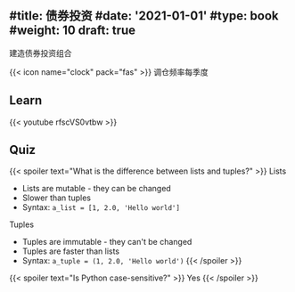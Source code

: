 #title: 债券投资
#date: '2021-01-01'
#type: book
#weight: 10
draft: true 
---

建造债券投资组合

<!--more-->

{{< icon name="clock" pack="fas" >}} 调仓频率每季度

## Learn

 {{< youtube rfscVS0vtbw >}}

## Quiz

{{< spoiler text="What is the difference between lists and tuples?" >}}
Lists

- Lists are mutable - they can be changed
- Slower than tuples
- Syntax: `a_list = [1, 2.0, 'Hello world']`

Tuples

- Tuples are immutable - they can't be changed
- Tuples are faster than lists 
- Syntax: `a_tuple = (1, 2.0, 'Hello world')`
{{< /spoiler >}}

{{< spoiler text="Is Python case-sensitive?" >}}
Yes
{{< /spoiler >}}